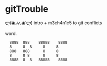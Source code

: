 gitTrouble
==========
ლ(́◉◞౪◟◉‵ლ)
intro + m3ch4n1c5 to git conflicts

word.
```
  8888  888    88888    8888
  8     8  8     8     8
  888   888      8     8
  8     8 8      8     8
  8888  8  8   88888    8888
```
